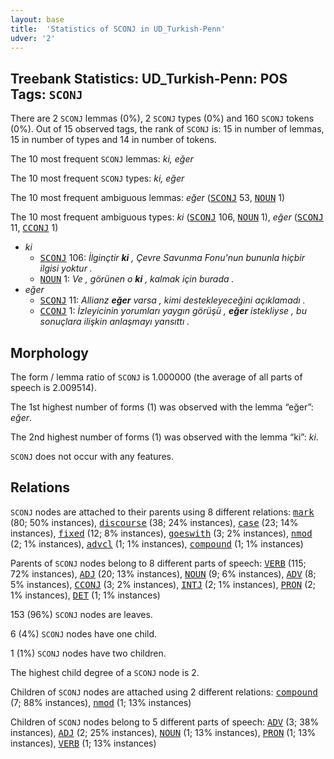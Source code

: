 ```yaml
---
layout: base
title:  'Statistics of SCONJ in UD_Turkish-Penn'
udver: '2'
---
```


## Treebank Statistics: UD_Turkish-Penn: POS Tags: `SCONJ`

There are 2 `SCONJ` lemmas (0%), 2 `SCONJ` types (0%) and 160 `SCONJ` tokens (0%).
Out of 15 observed tags, the rank of `SCONJ` is: 15 in number of lemmas, 15 in number of types and 14 in number of tokens.

The 10 most frequent `SCONJ` lemmas: <em>ki, eğer</em>

The 10 most frequent `SCONJ` types:  <em>ki, eğer</em>

The 10 most frequent ambiguous lemmas: <em>eğer</em> (<tt><a href="tr_penn-pos-SCONJ.html">SCONJ</a></tt> 53, <tt><a href="tr_penn-pos-NOUN.html">NOUN</a></tt> 1)

The 10 most frequent ambiguous types:  <em>ki</em> (<tt><a href="tr_penn-pos-SCONJ.html">SCONJ</a></tt> 106, <tt><a href="tr_penn-pos-NOUN.html">NOUN</a></tt> 1), <em>eğer</em> (<tt><a href="tr_penn-pos-SCONJ.html">SCONJ</a></tt> 11, <tt><a href="tr_penn-pos-CCONJ.html">CCONJ</a></tt> 1)


* <em>ki</em>
  * <tt><a href="tr_penn-pos-SCONJ.html">SCONJ</a></tt> 106: <em>İlginçtir <b>ki</b> , Çevre Savunma Fonu'nun bununla hiçbir ilgisi yoktur .</em>
  * <tt><a href="tr_penn-pos-NOUN.html">NOUN</a></tt> 1: <em>Ve , görünen o <b>ki</b> , kalmak için burada .</em>
* <em>eğer</em>
  * <tt><a href="tr_penn-pos-SCONJ.html">SCONJ</a></tt> 11: <em>Allianz <b>eğer</b> varsa , kimi destekleyeceğini açıklamadı .</em>
  * <tt><a href="tr_penn-pos-CCONJ.html">CCONJ</a></tt> 1: <em>İzleyicinin yorumları yaygın görüşü , <b>eğer</b> istekliyse , bu sonuçlara ilişkin anlaşmayı yansıttı .</em>

## Morphology

The form / lemma ratio of `SCONJ` is 1.000000 (the average of all parts of speech is 2.009514).

The 1st highest number of forms (1) was observed with the lemma “eğer”: <em>eğer</em>.

The 2nd highest number of forms (1) was observed with the lemma “ki”: <em>ki</em>.

`SCONJ` does not occur with any features.


## Relations

`SCONJ` nodes are attached to their parents using 8 different relations: <tt><a href="tr_penn-dep-mark.html">mark</a></tt> (80; 50% instances), <tt><a href="tr_penn-dep-discourse.html">discourse</a></tt> (38; 24% instances), <tt><a href="tr_penn-dep-case.html">case</a></tt> (23; 14% instances), <tt><a href="tr_penn-dep-fixed.html">fixed</a></tt> (12; 8% instances), <tt><a href="tr_penn-dep-goeswith.html">goeswith</a></tt> (3; 2% instances), <tt><a href="tr_penn-dep-nmod.html">nmod</a></tt> (2; 1% instances), <tt><a href="tr_penn-dep-advcl.html">advcl</a></tt> (1; 1% instances), <tt><a href="tr_penn-dep-compound.html">compound</a></tt> (1; 1% instances)

Parents of `SCONJ` nodes belong to 8 different parts of speech: <tt><a href="tr_penn-pos-VERB.html">VERB</a></tt> (115; 72% instances), <tt><a href="tr_penn-pos-ADJ.html">ADJ</a></tt> (20; 13% instances), <tt><a href="tr_penn-pos-NOUN.html">NOUN</a></tt> (9; 6% instances), <tt><a href="tr_penn-pos-ADV.html">ADV</a></tt> (8; 5% instances), <tt><a href="tr_penn-pos-CCONJ.html">CCONJ</a></tt> (3; 2% instances), <tt><a href="tr_penn-pos-INTJ.html">INTJ</a></tt> (2; 1% instances), <tt><a href="tr_penn-pos-PRON.html">PRON</a></tt> (2; 1% instances), <tt><a href="tr_penn-pos-DET.html">DET</a></tt> (1; 1% instances)

153 (96%) `SCONJ` nodes are leaves.

6 (4%) `SCONJ` nodes have one child.

1 (1%) `SCONJ` nodes have two children.

The highest child degree of a `SCONJ` node is 2.

Children of `SCONJ` nodes are attached using 2 different relations: <tt><a href="tr_penn-dep-compound.html">compound</a></tt> (7; 88% instances), <tt><a href="tr_penn-dep-nmod.html">nmod</a></tt> (1; 13% instances)

Children of `SCONJ` nodes belong to 5 different parts of speech: <tt><a href="tr_penn-pos-ADV.html">ADV</a></tt> (3; 38% instances), <tt><a href="tr_penn-pos-ADJ.html">ADJ</a></tt> (2; 25% instances), <tt><a href="tr_penn-pos-NOUN.html">NOUN</a></tt> (1; 13% instances), <tt><a href="tr_penn-pos-PRON.html">PRON</a></tt> (1; 13% instances), <tt><a href="tr_penn-pos-VERB.html">VERB</a></tt> (1; 13% instances)

